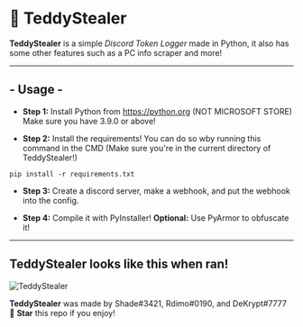 # 🧸 TeddyStealer
**TeddyStealer** is a simple *Discord Token Logger* made in Python, it also has some other features such as a PC info scraper and more!

---

<h2>- Usage -</h2>

* **Step 1:**
Install Python from https://python.org (NOT MICROSOFT STORE)
Make sure you have 3.9.0 or above!

* **Step 2:**
Install the requirements!
You can do so wby running this command in the CMD (Make sure you're in the current directory of TeddyStealer!)

```
pip install -r requirements.txt
```

* **Step 3:**
Create a discord server, make a webhook, and put the webhook into the config.

* **Step 4:**
Compile it with PyInstaller!
**Optional:** Use PyArmor to obfuscate it!

---

<h2>TeddyStealer looks like this when ran!</h2>

![TeddyStealer](https://user-images.githubusercontent.com/68307468/160243008-c120d316-b23e-4eb5-be67-cea5a4160ec0.png)

**TeddyStealer** was made by Shade#3421, Rdimo#0190, and DeKrypt#7777
🌟 **Star** this repo if you enjoy!
